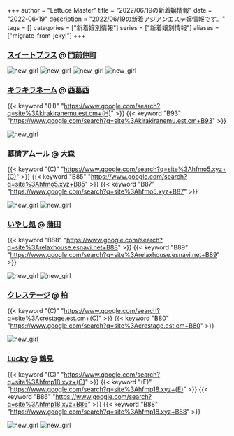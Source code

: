 +++
author = "Lettuce Master"
title = "2022/06/19の新着嬢情報"
date = "2022-06-19"
description = "2022/06/19の新着アジアンエステ嬢情報です。"
tags = []
categories = ["新着嬢別情報"]
series = ["新着嬢別情報"]
aliases = ["migrate-from-jekyl"]
+++
### [スイートプラス](https://sweet-plus.work/) @ [門前仲町](/post/monzennakacho)


![new_girl](https://sweet-plus.work/_src/66809635/sign.png)
![new_girl](https://sweet-plus.work/_src/66809637/bk2.jpg)
![new_girl](https://sweet-plus.work/_src/66809639/banner1.png)
![new_girl](https://sweet-plus.work/_src/66809643/unnamed_20220323123839239-1.webp.jpg)
### [キラキラネーム](https://kirakiranemu.est.cm/) @ [西葛西](/post/nishikasai)
{{< keyword "(H)" "https://www.google.com/search?q=site%3Akirakiranemu.est.cm+(H)" >}} {{< keyword "B93" "https://www.google.com/search?q=site%3Akirakiranemu.est.cm+B93" >}} 

![new_girl](https://kirakiranemu.est.cm/photos/sites/55/2022/06/2022061818542352.jpg_300X450.jpg)
### [慕情アムール](http://hfmo5.xyz/) @ [大森](/post/omori)
{{< keyword "(C)" "https://www.google.com/search?q=site%3Ahfmo5.xyz+(C)" >}} {{< keyword "B85" "https://www.google.com/search?q=site%3Ahfmo5.xyz+B85" >}} {{< keyword "B87" "https://www.google.com/search?q=site%3Ahfmo5.xyz+B87" >}} 

![new_girl](https://i.imgur.com/zisuNxv.jpeg)
![new_girl](https://i.imgur.com/swcMJot.jpeg)
### [いやし処](http://relaxhouse.esnavi.net/) @ [蒲田](/post/kamata)
{{< keyword "B88" "https://www.google.com/search?q=site%3Arelaxhouse.esnavi.net+B88" >}} {{< keyword "B89" "https://www.google.com/search?q=site%3Arelaxhouse.esnavi.net+B89" >}} 

![new_girl](https://i.imgur.com/dMv0qpk.jpeg)
![new_girl](https://i.imgur.com/ILTRO7F.jpeg)
### [クレステージ](https://crestage.est.cm/) @ [柏](/post/kashiwa)
{{< keyword "(C)" "https://www.google.com/search?q=site%3Acrestage.est.cm+(C)" >}} {{< keyword "B80" "https://www.google.com/search?q=site%3Acrestage.est.cm+B80" >}} 

![new_girl](https://crestage.est.cm/photos/sites/8/2022/06/2022061808420278.jpg_300X450.jpg)
### [Lucky](http://hfmp18.xyz/) @ [鶴見](/post/tsurumi)
{{< keyword "(C)" "https://www.google.com/search?q=site%3Ahfmp18.xyz+(C)" >}} {{< keyword "(E)" "https://www.google.com/search?q=site%3Ahfmp18.xyz+(E)" >}} {{< keyword "B86" "https://www.google.com/search?q=site%3Ahfmp18.xyz+B86" >}} {{< keyword "B88" "https://www.google.com/search?q=site%3Ahfmp18.xyz+B88" >}} 

![new_girl](https://i.imgur.com/lnsUM7y.jpeg)
![new_girl](https://i.imgur.com/ZFNu2jB.jpeg)
